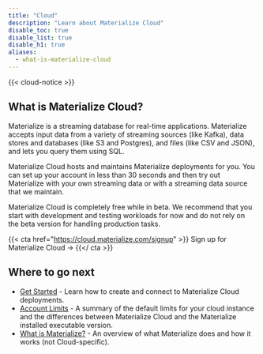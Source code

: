 ```yaml
---
title: "Cloud"
description: "Learn about Materialize Cloud"
disable_toc: true
disable_list: true
disable_h1: true
aliases:
  - what-is-materialize-cloud
---
```


{{< cloud-notice >}}

## What is Materialize Cloud?

Materialize is a streaming database for real-time applications. Materialize
accepts input data from a variety of streaming sources (like Kafka), data stores and databases (like S3 and Postgres), and files
(like CSV and JSON), and lets you query them using SQL.

Materialize Cloud hosts and maintains Materialize deployments for you. You can set up your account in less than 30 seconds and then try out Materialize with your own streaming data or with a streaming data source that we maintain.

Materialize Cloud is completely free while in beta. We recommend that you start with development and testing workloads for now and do not rely on the beta version for handling production tasks.

{{< cta href="https://cloud.materialize.com/signup" >}}
Sign up for Materialize Cloud →
{{</ cta >}}

## Where to go next

* [Get Started](./get-started-with-materialize-cloud) - Learn how to create and connect to Materialize Cloud deployments.
* [Account Limits](./account-limits) - A summary of the default limits for your cloud instance and the differences between Materialize Cloud and the Materialize installed executable version.
* [What is Materialize?](/overview/what-is-materialize) - An overview of what Materialize does and how it works (not Cloud-specific).
